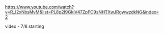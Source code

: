 https://www.youtube.com/watch?v=R_I2xNbsMvM&list=PL8p2I9GklV47ZpFC9sNHTXwJRgwwzdkNG&index=2

video - 7/8 starting